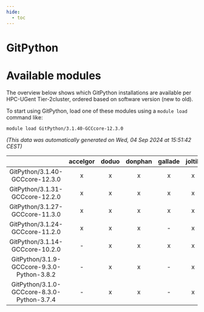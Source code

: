 ```yaml
---
hide:
  - toc
---
```


GitPython
=========

# Available modules


The overview below shows which GitPython installations are available per HPC-UGent Tier-2cluster, ordered based on software version (new to old).

To start using GitPython, load one of these modules using a `module load` command like:

```shell
module load GitPython/3.1.40-GCCcore-12.3.0
```

*(This data was automatically generated on Wed, 04 Sep 2024 at 15:51:42 CEST)*  

| |accelgor|doduo|donphan|gallade|joltik|shinx|skitty|
| :---: | :---: | :---: | :---: | :---: | :---: | :---: | :---: |
|GitPython/3.1.40-GCCcore-12.3.0|x|x|x|x|x|x|x|
|GitPython/3.1.31-GCCcore-12.2.0|x|x|x|x|x|-|x|
|GitPython/3.1.27-GCCcore-11.3.0|x|x|x|x|x|-|x|
|GitPython/3.1.24-GCCcore-11.2.0|x|x|x|-|x|-|x|
|GitPython/3.1.14-GCCcore-10.2.0|-|x|x|x|x|-|x|
|GitPython/3.1.9-GCCcore-9.3.0-Python-3.8.2|-|x|x|-|x|-|x|
|GitPython/3.1.0-GCCcore-8.3.0-Python-3.7.4|-|x|x|-|x|-|x|
